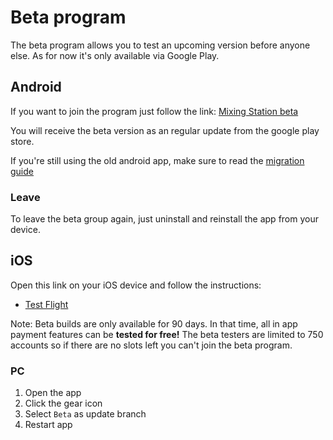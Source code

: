 # Beta program
The beta program allows you to test an upcoming version before anyone else.
As for now it's only available via Google Play.

## Android
If you want to join the program just follow the link: [Mixing Station beta](https://play.google.com/apps/testing/org.devcore.mixingstation )

You will receive the beta version as an regular update from the google play store.

If you're still using the old android app, make sure to read the [migration guide](../platforms/android/#migration)

### Leave
To leave the beta group again, just uninstall and reinstall the app from your device.

## iOS
Open this link on your iOS device and follow the instructions:

- [Test Flight](https://testflight.apple.com/join/lsd9mugy)

Note: Beta builds are only available for 90 days. In that time, all in app payment features can be **tested for free!**
The beta testers are limited to 750 accounts so if there are no slots left you can't join the beta program.

### PC
1. Open the app
2. Click the gear icon
3. Select `Beta` as update branch
4. Restart app
